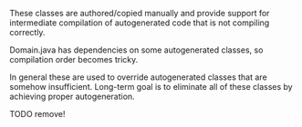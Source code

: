 These classes are authored/copied manually and provide support for intermediate 
compilation of autogenerated code that is not compiling correctly.

Domain.java has dependencies on some autogenerated classes, so compilation order becomes tricky.

In general these are used to override autogenerated classes that are somehow insufficient.
Long-term goal is to eliminate all of these classes by achieving proper autogeneration.

TODO remove!
